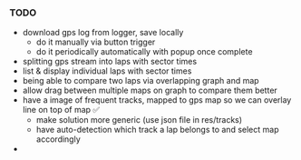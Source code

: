 
### TODO
- download gps log from logger, save locally
    - do it manually via button trigger
    - do it periodically automatically with popup once complete
- splitting gps stream into laps with sector times
- list & display individual laps with sector times
- being able to compare two laps via overlapping graph and map
- allow drag between multiple maps on graph to compare them better
- have a image of frequent tracks, mapped to gps map so we can overlay line on top of map ✅
    - make solution more generic (use json file in res/tracks)
    - have auto-detection which track a lap belongs to and select map accordingly 
- 
